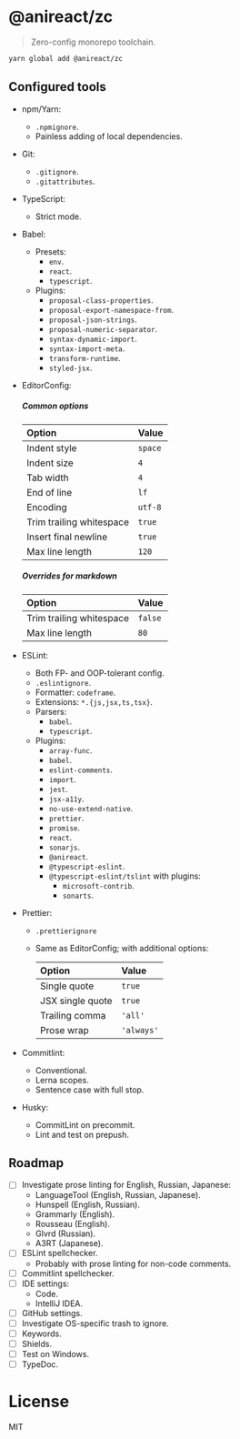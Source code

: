 # @anireact/zc

> Zero-config monorepo toolchain.

```bash
yarn global add @anireact/zc
```

## Configured tools

-   npm/Yarn:
    -   `.npmignore`.
    -   Painless adding of local dependencies.
-   Git:
    -   `.gitignore`.
    -   `.gitattributes`.
-   TypeScript:
    -   Strict mode.
-   Babel:
    -   Presets:
        -   `env`.
        -   `react`.
        -   `typescript`.
    -   Plugins:
        -   `proposal-class-properties`.
        -   `proposal-export-namespace-from`.
        -   `proposal-json-strings`.
        -   `proposal-numeric-separator`.
        -   `syntax-dynamic-import`.
        -   `syntax-import-meta`.
        -   `transform-runtime`.
        -   `styled-jsx`.
-   EditorConfig:

    ##### Common options

    | Option                   | Value   |
    | :----------------------- | :------ |
    | Indent style             | `space` |
    | Indent size              | `4`     |
    | Tab width                | `4`     |
    | End of line              | `lf`    |
    | Encoding                 | `utf-8` |
    | Trim trailing whitespace | `true`  |
    | Insert final newline     | `true`  |
    | Max line length          | `120`   |

    ##### Overrides for markdown

    | Option                   | Value   |
    | :----------------------- | :------ |
    | Trim trailing whitespace | `false` |
    | Max line length          | `80`    |

-   ESLint:
    -   Both FP- and OOP-tolerant config.
    -   `.eslintignore`.
    -   Formatter: `codeframe`.
    -   Extensions: `*.{js,jsx,ts,tsx}`.
    -   Parsers:
        -   `babel`.
        -   `typescript`.
    -   Plugins:
        -   `array-func`.
        -   `babel`.
        -   `eslint-comments`.
        -   `import`.
        -   `jest`.
        -   `jsx-a11y`.
        -   `no-use-extend-native`.
        -   `prettier`.
        -   `promise`.
        -   `react`.
        -   `sonarjs`.
        -   `@anireact`.
        -   `@typescript-eslint`.
        -   `@typescript-eslint/tslint` with plugins:
            -   `microsoft-contrib`.
            -   `sonarts`.
-   Prettier:

    -   `.prettierignore`
    -   Same as EditorConfig; with additional options:

        | Option           | Value      |
        | :--------------- | :--------- |
        | Single quote     | `true`     |
        | JSX single quote | `true`     |
        | Trailing comma   | `'all'`    |
        | Prose wrap       | `'always'` |

-   Commitlint:
    -   Conventional.
    -   Lerna scopes.
    -   Sentence case with full stop.
-   Husky:
    -   CommitLint on precommit.
    -   Lint and test on prepush.

## Roadmap

-   [ ] Investigate prose linting for English, Russian, Japanese:
    -   LanguageTool (English, Russian, Japanese).
    -   Hunspell (English, Russian).
    -   Grammarly (English).
    -   Rousseau (English).
    -   Glvrd (Russian).
    -   A3RT (Japanese).
-   [ ] ESLint spellchecker.
    -   Probably with prose linting for non-code comments.
-   [ ] Commitlint spellchecker.
-   [ ] IDE settings:
    -   Code.
    -   IntelliJ IDEA.
-   [ ] GitHub settings.
-   [ ] Investigate OS-specific trash to ignore.
-   [ ] Keywords.
-   [ ] Shields.
-   [ ] Test on Windows.
-   [ ] TypeDoc.

# License

MIT
